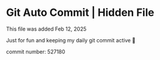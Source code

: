 # Git Auto Commit | Hidden File

This file was added Feb 12, 2025

Just for fun and keeping my daily git commit active 🤪

commit number: 527180
